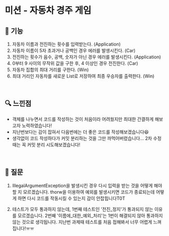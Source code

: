 # 미션 - 자동차 경주 게임

## 🚀 기능 
1. 자동차 이름과 전진하는 횟수를 입력받는다. (Application)
2. 자동차 이름이 5자 초과거나 공백인 경우 에러를 발생시킨다. (Car)
3. 전진하는 횟수가 음수, 공백, 숫자가 아닌 경우 에러를 발생시킨다. (Application)
4. 0부터 9 사이의 무작위 값을 구한 후, 4 이상인 경우 전진한다. (Car)
5. 자동차 집합의 최대 거리를 구한다. (Win)
6. 최대 거리인 자동차를 새로운 List로 저장하여 최종 우승자를 출력한다. (Win)

<br>

## 🔍 느낀점 
- 객체를 나누면서 코드를 작성하는 것이 처음이라 어려웠지만 최대한 간결하게 해보고자 노력하였습니다!
- 지난번보다는 감이 잡혀서 다음번에는 더 좋은 코드를 작성해보겠습니다😆
- 생각없이 코드 작성하다가 커밋 분리하는 것을 그만 까먹어버렸습니다... 2차 수정때는 꼭 커밋 분리 시도해보겠습니다!

<br>

## 💭 질문 
1. IllegalArgumentException을 발생시킨 경우 다시 입력을 받는 것을 어떻게 해야할 지 모르겠습니다.
   thorw을 이용하여 예외를 발생시키면 코드가 종료되는데 어떻게 하면 다시 코드를 작동시킬 수 있는지 감이 안잡힙니다T0T
   
2. 테스트가 모두 통과하지 않는데, 1번째 테스트인 '전진_정지'가 통과되지 않는 이유를 모르겠습니다.
   2번째 '이름에_대한_예외_처리'는 1번이 해결되지 않아 통과하지 않는 것으로 생각됩니다.
   지난번 과제때 테스트를 처음 접해봐서 너무 어렵게 느껴집니다!ㅠㅠ
